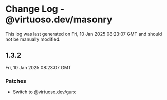 # Change Log - @virtuoso.dev/masonry

This log was last generated on Fri, 10 Jan 2025 08:23:07 GMT and should not be manually modified.

## 1.3.2
Fri, 10 Jan 2025 08:23:07 GMT

### Patches

- Switch to @virtuoso.dev/gurx

